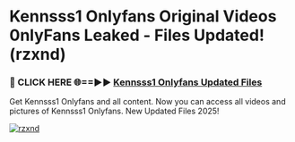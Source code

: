 # Kennsss1 Onlyfans Original Videos 0nlyFans Leaked - Files Updated! (rzxnd)

<h3>🔴 CLICK HERE 🌐==►► <a href="https://tinyurl.com/2m67pmp6" rel="nofollow">Kennsss1 Onlyfans Updated Files</a></h3>

Get Kennsss1 Onlyfans and all content. Now you can access all videos and pictures of Kennsss1 Onlyfans. New Updated Files 2025!

[![rzxnd](https://i.imgur.com/H4QAA4z.gif)](https://tinyurl.com/2m67pmp6)